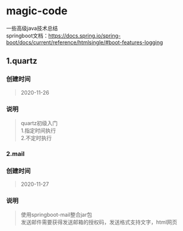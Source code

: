 # magic-code
一些高级java技术总结<br>
springboot文档：https://docs.spring.io/spring-boot/docs/current/reference/htmlsingle/#boot-features-logging
## 1.quartz
### 创建时间
> 2020-11-26
### 说明
> quartz初级入门<br>
>1.指定时间执行<br>
>2.不定时执行


### 2.mail
### 创建时间
> 2020-11-27
### 说明
> 使用springboot-mail整合jar包<br>
> 发送邮件需要获得发送邮箱的授权码，发送格式支持文字，html网页
